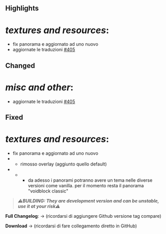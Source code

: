 ## Highlights

# _textures and resources_:

- fix panorama e aggiornato ad uno nuovo
- aggiornate le traduzioni [#405](https://github.com/Loweredgames/Voidblock/pull/405)

## Changed

# _misc and other_:

- aggiornate le traduzioni [#405](https://github.com/Loweredgames/Voidblock/pull/405)

## Fixed

# _textures and resources_:

- fix panorama e aggiornato ad uno nuovo
- - rimosso overlay (aggiunto quello default)
- - - da adesso i panorami potranno avere un tema nelle diverse versioni come vanilla. per il momento resta il panorama "voidblock classic"

> _**⚠️BUILDING: They are development version and can be unstable, use it at your risk⚠️**_

**Full Changelog**: -> (ricordarsi di aggiungere Github versione tag compare)

**Download** -> (ricordarsi di fare collegamento diretto in GitHub)